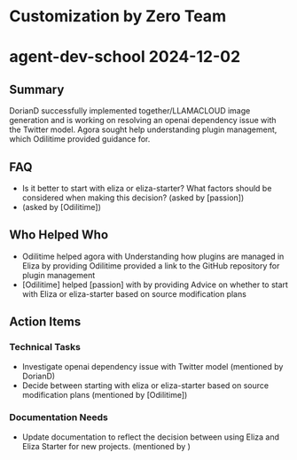 # Customization by Zero Team

# agent-dev-school 2024-12-02

## Summary
DorianD successfully implemented together/LLAMACLOUD image generation and is working on resolving an openai dependency issue with the Twitter model. Agora sought help understanding plugin management, which Odilitime provided guidance for.

## FAQ
- Is it better to start with eliza or eliza-starter? What factors should be considered when making this decision? (asked by [passion])
-  (asked by [Odilitime])

## Who Helped Who
- Odilitime helped agora with Understanding how plugins are managed in Eliza by providing Odilitime provided a link to the GitHub repository for plugin management
- [Odilitime] helped [passion] with  by providing Advice on whether to start with Eliza or eliza-starter based on source modification plans

## Action Items

### Technical Tasks
- Investigate openai dependency issue with Twitter model (mentioned by DorianD)
- Decide between starting with eliza or eliza-starter based on source modification plans (mentioned by [Odilitime])

### Documentation Needs
- Update documentation to reflect the decision between using Eliza and Eliza Starter for new projects. (mentioned by )